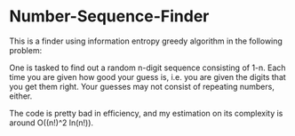 # Number-Sequence-Finder
This is a finder using information entropy greedy algorithm in the following problem:

One is tasked to find out a random n-digit sequence consisting of 1-n. Each time you are given how good your guess is, i.e. you are given the digits that you get them right. Your guesses may not consist of repeating numbers, either.

The code is pretty bad in efficiency, and my estimation on its complexity is around O((n!)^2 ln(n!)).
